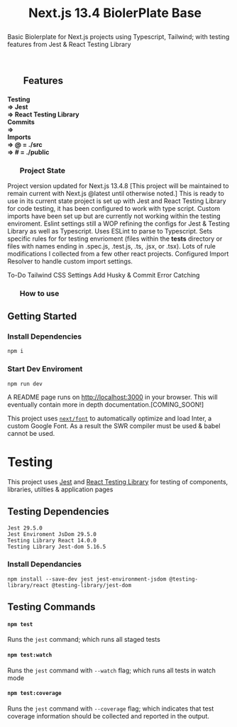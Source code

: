 <h1><ul><b>
Next.js 13.4 BiolerPlate Base
</b></ul></h1>

Basic Biolerplate for Next.js projects using Typescript, Tailwind; with testing features from Jest & React Testing Library

<br>

<h2><ul><b>Features</b></ul></h2>

<h4>
    Testing<br>
        => Jest <br>
        => React Testing Library <br>
    Commits<br>
        => <br>
    Imports<br>
        => @ = ./src <br>
        => # = ./public <br>
</h4>

<h3><ul><b>Project State</b></ul></h3>

Project version updated for Next.js 13.4.8 [This project will be maintained to remain current with Next.js @latest until otherwise noted.]
This is ready to use in its current state project is set up with Jest and React Testing Library for code testing, it has been configured to work with type script. Custom imports have been set up but are currently not working within the testing enviroment. Eslint settings still a WOP refining the configs for Jest & Testing Library as well as Typescript. Uses ESLint to parse to Typescript. Sets specific rules for for testing envrioment (files within the __tests__ directory or files with names ending in .spec.js, .test.js, .ts, .jsx, or .tsx). Lots of rule modifications I collected from a few other react projects. Configured Import Resolver to handle custom import settings.

To-Do
Tailwind CSS Settings
Add Husky & Commit Error Catching

<h3><ul><b>How to use</b></ul></h3>

## Getting Started

### Install Dependencies

    npm i
### Start Dev Enviroment

    npm run dev

A README page runs on [http://localhost:3000](http://localhost:3000) in your browser. This will eventually contain more in depth documentation.[COMING_SOON!]

This project uses [`next/font`](https://nextjs.org/docs/basic-features/font-optimization) to automatically optimize and load Inter, a custom Google Font. As a result the SWR compiler must be used & babel cannot be used.


<h1>
Testing
</h1>

This project uses [Jest](https://github.com/jestjs/jest) and [React Testing Library](https://github.com/testing-library) for testing of components, libraries, utilties & application pages

## **Testing Dependencies**

    Jest 29.5.0
    Jest Enviroment JsDom 29.5.0
    Testing Library React 14.0.0
    Testing Library Jest-dom 5.16.5

### Install Dependancies

    npm install --save-dev jest jest-environment-jsdom @testing-library/react @testing-library/jest-dom

## **Testing Commands**
#### `npm test`

Runs the `jest` command; which runs all staged tests

#### `npm test:watch`

Runs the `jest` command with `--watch` flag; which runs all tests in watch mode

#### `npm test:coverage`

Runs the `jest` command with `--coverage` flag; which indicates that test coverage information should be collected and reported in the output.
